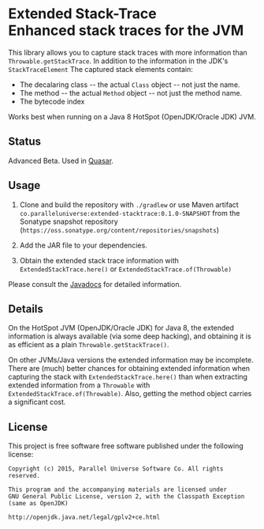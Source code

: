 
# Extended Stack-Trace<br>Enhanced stack traces for the JVM

This library allows you to capture stack traces with more information than `Throwable.getStackTrace`. 
In addition to the information in the JDK's `StackTraceElement` The captured stack elements contain:

* The decalaring class -- the actual `Class` object -- not just the name.
* The method -- the actual `Method` object -- not just the method name.
* The bytecode index

Works best when running on a Java 8 HotSpot (OpenJDK/Oracle JDK) JVM.

## Status

Advanced Beta. 
Used in [Quasar](https://github.com/puniverse/quasar).

## Usage

1. Clone and build the repository with `./gradlew` or use Maven artifact `co.paralleluniverse:extended-stacktrace:0.1.0-SNAPSHOT`
from the Sonatype snapshot repository (`https://oss.sonatype.org/content/repositories/snapshots`)

2. Add the JAR file to your dependencies.

3. Obtain the extended stack trace information with `ExtendedStackTrace.here()` or `ExtendedStackTrace.of(Throwable)`


Please consult the [Javadocs](http://docs.paralleluniverse.co/extended-stacktrace/javadoc/) for detailed information.

## Details

On the HotSpot JVM (OpenJDK/Oracle JDK) for Java 8, the extended information is always available (via some deep hacking), and obtaining it is as efficient as a plain `Throwable.getStackTrace()`.

On other JVMs/Java versions the extended information may be incomplete. There are (much) better chances for obtaining extended information when capturing the stack with 
`ExtendedStackTrace.here()` than when extracting extended information from a `Throwable` with `ExtendedStackTrace.of(Throwable)`. Also, getting the method object carries a significant cost.

## License

This project is free software free software published under the following license:

```
Copyright (c) 2015, Parallel Universe Software Co. All rights reserved.

This program and the accompanying materials are licensed under
GNU General Public License, version 2, with the Classpath Exception (same as OpenJDK)
 
http://openjdk.java.net/legal/gplv2+ce.html
```
